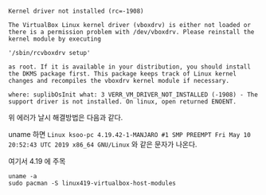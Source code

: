 # 

```
Kernel driver not installed (rc=-1908)

The VirtualBox Linux kernel driver (vboxdrv) is either not loaded or there is a permission problem with /dev/vboxdrv. Please reinstall the kernel module by executing

'/sbin/rcvboxdrv setup'

as root. If it is available in your distribution, you should install the DKMS package first. This package keeps track of Linux kernel changes and recompiles the vboxdrv kernel module if necessary.

where: suplibOsInit what: 3 VERR_VM_DRIVER_NOT_INSTALLED (-1908) - The support driver is not installed. On linux, open returned ENOENT. 
```

위 에러가 날시 해결방법은 다음과 같다.

uname 하면 `Linux ksoo-pc 4.19.42-1-MANJARO #1 SMP PREEMPT Fri May 10 20:52:43 UTC 2019 x86_64 GNU/Linux` 와 같은 문자가 나온다.

여기서 4.19 에 주목

```
uname -a
sudo pacman -S linux419-virtualbox-host-modules
```

